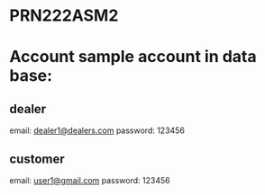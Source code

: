 # PRN222ASM2
# Account sample account in data base:
## dealer
  email: dealer1@dealers.com
  password: 123456
## customer
  email: user1@gmail.com
  password: 123456
